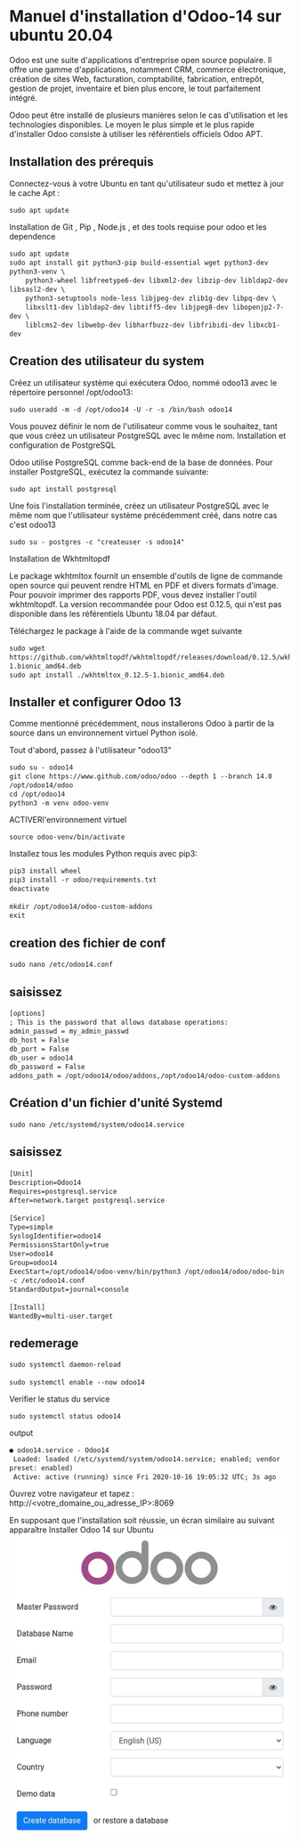 # Manuel d'installation d'Odoo-14 sur ubuntu 20.04
Odoo est une suite d'applications d'entreprise open source populaire. Il offre une gamme d'applications, notamment CRM, commerce électronique, création de sites Web, facturation, comptabilité, fabrication, entrepôt, gestion de projet, inventaire et bien plus encore, le tout parfaitement intégré.

Odoo peut être installé de plusieurs manières selon le cas d'utilisation et les technologies disponibles. Le moyen le plus simple et le plus rapide d'installer Odoo consiste à utiliser les référentiels officiels Odoo APT.
## Installation des prérequis

Connectez-vous à votre Ubuntu en tant qu'utilisateur sudo et mettez à jour le cache Apt :

    sudo apt update

Installation de Git , Pip , Node.js , et des tools requise pour odoo et les dependence

    sudo apt update
    sudo apt install git python3-pip build-essential wget python3-dev python3-venv \
        python3-wheel libfreetype6-dev libxml2-dev libzip-dev libldap2-dev libsasl2-dev \
        python3-setuptools node-less libjpeg-dev zlib1g-dev libpq-dev \
        libxslt1-dev libldap2-dev libtiff5-dev libjpeg8-dev libopenjp2-7-dev \
        liblcms2-dev libwebp-dev libharfbuzz-dev libfribidi-dev libxcb1-dev

## Creation des utilisateur du system
Créez un utilisateur système qui exécutera Odoo, nommé odoo13 avec le répertoire personnel /opt/odoo13:
    
    sudo useradd -m -d /opt/odoo14 -U -r -s /bin/bash odoo14

Vous pouvez définir le nom de l'utilisateur comme vous le souhaitez, tant que vous créez un utilisateur PostgreSQL avec le même nom.
Installation et configuration de PostgreSQL

Odoo utilise PostgreSQL comme back-end de la base de données. Pour installer PostgreSQL, exécutez la commande suivante:
    
    sudo apt install postgresql
Une fois l'installation terminée, créez un utilisateur PostgreSQL avec le même nom que l'utilisateur système précédemment créé, dans notre cas c'est odoo13
   
    sudo su - postgres -c "createuser -s odoo14"
Installation de Wkhtmltopdf


Le package wkhtmltox fournit un ensemble d'outils de ligne de commande open source qui peuvent rendre HTML en PDF et divers formats d'image. Pour pouvoir imprimer des rapports PDF, vous devez installer l'outil wkhtmltopdf. La version recommandée pour Odoo est 0.12.5, qui n'est pas disponible dans les référentiels Ubuntu 18.04 par défaut.

Téléchargez le package à l'aide de la commande wget suivante

    sudo wget https://github.com/wkhtmltopdf/wkhtmltopdf/releases/download/0.12.5/wkhtmltox_0.12.5-1.bionic_amd64.deb
    sudo apt install ./wkhtmltox_0.12.5-1.bionic_amd64.deb
## Installer et configurer Odoo 13

Comme mentionné précédemment, nous installerons Odoo à partir de la source dans un environnement virtuel Python isolé.

Tout d'abord, passez à l'utilisateur "odoo13"

    sudo su - odoo14
    git clone https://www.github.com/odoo/odoo --depth 1 --branch 14.0 /opt/odoo14/odoo
    cd /opt/odoo14
    python3 -m venv odoo-venv

ACTIVERl'environnement virtuel

    source odoo-venv/bin/activate

Installez tous les modules Python requis avec pip3:

    pip3 install wheel
    pip3 install -r odoo/requirements.txt
    deactivate

    mkdir /opt/odoo14/odoo-custom-addons
    exit
## creation des fichier de conf

    sudo nano /etc/odoo14.conf
## saisissez


    [options]
    ; This is the password that allows database operations:
    admin_passwd = my_admin_passwd
    db_host = False
    db_port = False
    db_user = odoo14
    db_password = False
    addons_path = /opt/odoo14/odoo/addons,/opt/odoo14/odoo-custom-addons

## Création d'un fichier d'unité Systemd

    sudo nano /etc/systemd/system/odoo14.service
## saisissez

    [Unit]
    Description=Odoo14
    Requires=postgresql.service
    After=network.target postgresql.service
    
    [Service]
    Type=simple
    SyslogIdentifier=odoo14
    PermissionsStartOnly=true
    User=odoo14
    Group=odoo14
    ExecStart=/opt/odoo14/odoo-venv/bin/python3 /opt/odoo14/odoo/odoo-bin -c /etc/odoo14.conf
    StandardOutput=journal+console
    
    [Install]
    WantedBy=multi-user.target


## redemerage

    sudo systemctl daemon-reload

    sudo systemctl enable --now odoo14

Verifier le status du service 

    sudo systemctl status odoo14
output

    ● odoo14.service - Odoo14
     Loaded: loaded (/etc/systemd/system/odoo14.service; enabled; vendor preset: enabled)
     Active: active (running) since Fri 2020-10-16 19:05:32 UTC; 3s ago

Ouvrez votre navigateur et tapez : http://<votre_domaine_ou_adresse_IP>:8069

En supposant que l'installation soit réussie, un écran similaire au suivant apparaître
Installer Odoo 14 sur Ubuntu
![img.png](img.png)




